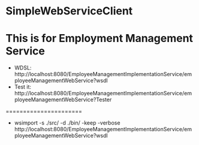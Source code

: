 SimpleWebServiceClient
======================

This is for Employment Management Service
======================

* WDSL: http://localhost:8080/EmployeeManagementImplementationService/employeeManagementWebService?wsdl
* Test it:  http://localhost:8080/EmployeeManagementImplementationService/employeeManagementWebService?Tester

======================

* wsimport -s ./src/ -d ./bin/ -keep -verbose http://localhost:8080/EmployeeManagementImplementationService/employeeManagementWebService?wsdl
